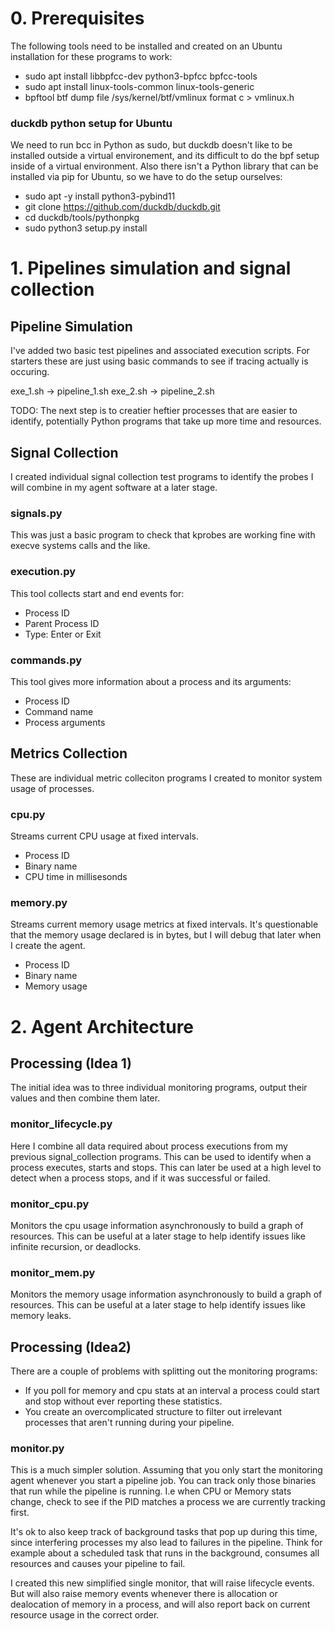 # 0. Prerequisites

The following tools need to be installed and created on an Ubuntu installation for these programs to work:

- sudo apt install libbpfcc-dev python3-bpfcc bpfcc-tools
- sudo apt install linux-tools-common linux-tools-generic
- bpftool btf dump file /sys/kernel/btf/vmlinux format c > vmlinux.h

### duckdb python setup for Ubuntu

We need to run bcc in Python as sudo, but duckdb doesn't like to be installed outside a virtual environement, and its difficult to do the bpf setup inside of a virtual environment. Also there isn't a Python library that can be installed via pip for Ubuntu, so we have to do the setup ourselves:

- sudo apt -y install python3-pybind11
- git clone https://github.com/duckdb/duckdb.git
- cd duckdb/tools/pythonpkg
- sudo python3 setup.py install

# 1. Pipelines simulation and signal collection

## Pipeline Simulation

I've added two basic test pipelines and associated execution scripts. For starters these are just using basic commands to see if tracing actually is occuring.

exe_1.sh -> pipeline_1.sh
exe_2.sh -> pipeline_2.sh

TODO: The next step is to creatier heftier processes that are easier to identify, potentially Python programs that take up more time and resources.

## Signal Collection

I created individual signal collection test programs to identify the probes I will combine in my agent software at a later stage.

### signals.py

This was just a basic program to check that kprobes are working fine with execve systems calls and the like.

### execution.py

This tool collects start and end events for:

- Process ID
- Parent Process ID
- Type: Enter or Exit

### commands.py

This tool gives more information about a process and its arguments:

- Process ID
- Command name
- Process arguments

## Metrics Collection

These are individual metric colleciton programs I created to monitor system usage of processes.

### cpu.py

Streams current CPU usage at fixed intervals.

- Process ID
- Binary name
- CPU time in millisesonds

### memory.py

Streams current memory usage metrics at fixed intervals. It's questionable that the memory usage declared is in bytes, but I will debug that later when I create the agent.

- Process ID
- Binary name
- Memory usage

# 2. Agent Architecture

## Processing (Idea 1)

The initial idea was to three individual monitoring programs, output their values and then combine them later.

### monitor_lifecycle.py

Here I combine all data required about process executions from my previous signal_collection programs. This can be used to identify when a process executes, starts and stops. This can later be used at a high level to detect when a process stops, and if it was successful or failed.

### monitor_cpu.py

Monitors the cpu usage information asynchronously to build a graph of resources. This can be useful at a later stage to help identify issues like infinite recursion, or deadlocks.

### monitor_mem.py

Monitors the memory usage information asynchronously to build a graph of resources. This can be useful at a later stage to help identify issues like memory leaks.

## Processing (Idea2)

There are a couple of problems with splitting out the monitoring programs:

- If you poll for memory and cpu stats at an interval a process could start and stop without ever reporting these statistics.
- You create an overcomplicated structure to filter out irrelevant processes that aren't running during your pipeline.

### monitor.py

This is a much simpler solution. Assuming that you only start the monitoring agent whenever you start a pipeline job. You can track only those binaries that run while the pipeline is running. I.e when CPU or Memory stats change, check to see if the PID matches a process we are currently tracking first.

It's ok to also keep track of background tasks that pop up during this time, since interfering processes my also lead to failures in the pipeline. Think for example about a scheduled task that runs in the background, consumes all resources and causes your pipeline to fail.

I created this new simplified single monitor, that will raise lifecycle events. But will also raise memory events whenever there is allocation or dealocation of memory in a process, and will also report back on current resource usage in the correct order.
